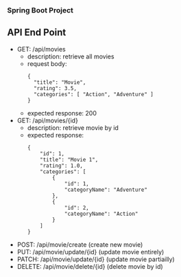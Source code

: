 ### Spring Boot Project


## API End Point
+ GET: /api/movies
  - description: retrieve all movies
  - request body:
    ```
    {
      "title": "Movie",
      "rating": 3.5,
      "categories": [ "Action", "Adventure" ]
    }
    ```
  - expected response: 200
+ GET: /api/movies/{id}
  - description: retrieve movie by id
  - expected response:
    ```
    {
        "id": 1,
        "title": "Movie 1",
        "rating": 1.0,
        "categories": [
            {
                "id": 1,
                "categoryName": "Adventure"
            },
            {
                "id": 2,
                "categoryName": "Action"
            }
        ]
    }
    ```
+ POST: /api/movie/create (create new movie)
+ PUT: /api/movie/update/{id} (update movie entirely)
+ PATCH: /api/movie/update/{id} (update movie partiailly)
+ DELETE: /api/movie/delete/{id} (delete movie by id)
